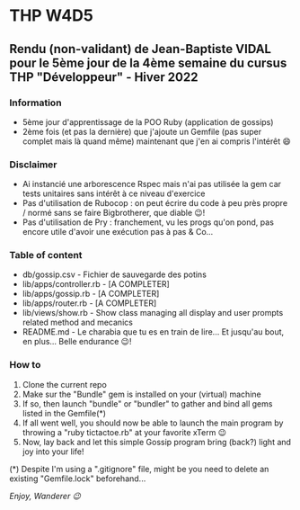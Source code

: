 # THP W4D5

## Rendu (non-validant) de Jean-Baptiste VIDAL pour le 5ème jour de la 4ème semaine du cursus THP "Développeur" - Hiver 2022

### Information
- 5ème jour d'apprentissage de la POO Ruby (application de gossips)
- 2ème fois (et pas la dernière) que j'ajoute un Gemfile (pas super complet mais là quand même) maintenant que j'en ai compris l'intérêt :smile:

### Disclaimer
- Ai instancié une arborescence Rspec mais n'ai pas utilisée la gem car tests unitaires sans intérêt à ce niveau d'exercice
- Pas d'utilisation de Rubocop : on peut écrire du code à peu près propre / normé sans se faire Bigbrotherer, que diable :wink:!
- Pas d'utilisation de Pry : franchement, vu les progs qu'on pond, pas encore utile d'avoir une exécution pas à pas & Co...
  
### Table of content
- db/gossip.csv - Fichier de sauvegarde des potins
- lib/apps/controller.rb - [A COMPLETER]
- lib/apps/gossip.rb - [A COMPLETER]
- lib/apps/router.rb - [A COMPLETER]
- lib/views/show.rb - Show class managing all display and user prompts related method and mecanics
- README.md - Le charabia que tu es en train de lire... Et jusqu'au bout, en plus... Belle endurance :wink:!  

### How to
1. Clone the current repo
2. Make sur the "Bundle" gem is installed on your (virtual) machine
3. If so, then launch "bundle" or "bundler" to gather and bind all gems listed in the Gemfile(*)
4. If all went well, you should now be able to launch the main program by throwing a "ruby tictactoe.rb" at your favorite xTerm :wink:
5. Now, lay back and let this simple Gossip program bring (back?) light and joy into your life!

(*) Despite I'm using a ".gitignore" file, might be you need to delete an existing "Gemfile.lock" beforehand...

_Enjoy, Wanderer :wink:_
